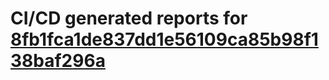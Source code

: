 # CI/CD generated reports for [8fb1fca1de837dd1e56109ca85b98f138baf296a](https://github.com/hydephp/develop/commit/8fb1fca1de837dd1e56109ca85b98f138baf296a)
